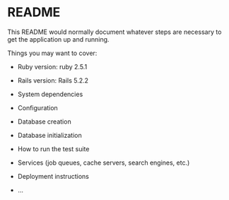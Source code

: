 # README

This README would normally document whatever steps are necessary to get the
application up and running.

Things you may want to cover:

* Ruby version: ruby 2.5.1

* Rails version: Rails 5.2.2

* System dependencies

* Configuration

* Database creation

* Database initialization

* How to run the test suite

* Services (job queues, cache servers, search engines, etc.)

* Deployment instructions

* ...
